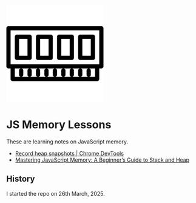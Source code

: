 <img src="doc/ram-memory-svgrepo-com.svg" width="256" />

# JS Memory Lessons

These are learning notes on JavaScript memory.

- [Record heap snapshots | Chrome DevTools](https://developer.chrome.com/docs/devtools/memory-problems/heap-snapshots)
- [Mastering JavaScript Memory: A Beginner’s Guide to Stack and Heap](https://dev.to/chintanonweb/mastering-javascript-memory-a-beginners-guide-to-stack-and-heap-57nj)

## History

I started the repo on 26th March, 2025.